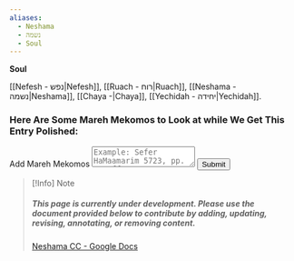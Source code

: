 ```yaml
---
aliases:
  - Neshama
  - נשמה
  - Soul
---
```

__Soul__

[[Nefesh - נפש|Nefesh]], [[Ruach - רוח|Ruach]], [[Neshama - נשמה|Neshama]], [[Chaya -|Chaya]], [[Yechidah - יחידה|Yechidah]].

### Here Are Some Mareh Mekomos to Look at while We Get This Entry Polished:

<div class="rectangle">
  <form action="https://submit-form.com/PyS1Ogeqs">
	<input type="hidden" name="page-id" value="Neshama">
	<label for="message">Add Mareh Mekomos</label>
	<textarea
	  id="message"
	  name="message"
	  placeholder="Example: Sefer HaMaamarim 5723, pp. 111 ff."
	  required
	></textarea>
	<button type="submit">Submit</button>
  </form>
</div>

> [!Info] Note
>##### This page is currently under development. Please use the document provided below to contribute by adding, updating, revising, annotating, or removing content.
>[Neshama CC - Google Docs](https://docs.google.com/document/d/1TwaqiN63NcWsUtc8_H-KYFwYyxawtQCmo9wshKGznmA/edit?usp=drive_link)
